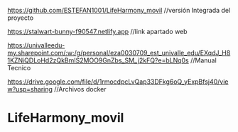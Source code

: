 https://github.com/ESTEFAN1001/LifeHarmony_movil //versión Integrada del proyecto 

https://stalwart-bunny-f90547.netlify.app //link apartado web 

https://univalleedu-my.sharepoint.com/:w:/g/personal/eza0030709_est_univalle_edu/EXqdJ_H81KZNiQDLoHd2zQkBmIS2MOO9GnZbs_SM_j2kFQ?e=bLNq0s //Manual Tecnico

https://drive.google.com/file/d/1rmocdpcLvQap33DFkg6oQ_yExpBfsj40/view?usp=sharing //Archivos docker


# LifeHarmony_movil
